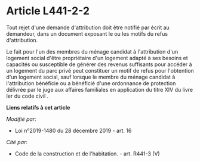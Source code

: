 # Article L441-2-2

Tout rejet d'une demande d'attribution doit être notifié par écrit au demandeur, dans un document exposant le ou les motifs
du refus d'attribution.

Le fait pour l'un des membres du ménage candidat à l'attribution d'un logement social d'être propriétaire d'un logement
adapté à ses besoins et capacités ou susceptible de générer des revenus suffisants pour accéder à un logement du parc privé
peut constituer un motif de refus pour l'obtention d'un logement social, sauf lorsque le membre du ménage candidat à
l'attribution bénéficie ou a bénéficié d'une ordonnance de protection délivrée par le juge aux affaires familiales en
application du titre XIV du livre Ier du code civil .

**Liens relatifs à cet article**

_Modifié par_:

  - Loi n°2019-1480 du 28 décembre 2019 - art. 16

_Cité par_:

  - Code de la construction et de l'habitation. - art. R441-3 (V)
